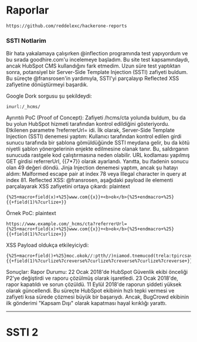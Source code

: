 # Raporlar 
```
https://github.com/reddelexc/hackerone-reports
```

### SSTI Notlarim

Bir hata yakalamaya çalışırken @inflection programında test yapıyordum ve bu sırada goodhire.com'u incelemeye başladım. 
Bu site test kapsamındaydı, ancak HubSpot CMS kullandığını fark etmedim. Uzun süre test yaptıktan sonra, 
potansiyel bir Server-Side Template Injection (SSTI) zafiyeti buldum. Bu süreçte @fransrosen'in yardımıyla,
SSTI'yi parçalayıp Reflected XSS zafiyetine dönüştürmeyi başardık.

Google Dork sorgusu şu şekildeydi: 
```
inurl:/_hcms/
```

Ayrıntılı PoC (Proof of Concept):
Zafiyeti /hcms/cta yolunda buldum, bu da bu yolun HubSpot hizmeti tarafından kontrol edildiğini gösteriyordu.
Etkilenen parametre ?referrerUrl= idi.
İlk olarak, Server-Side Template Injection (SSTI) denemesi yaptım:
Kullanıcı tarafından kontrol edilen girdi sunucu tarafında bir şablona gömüldüğünde SSTI meydana gelir, bu da kötü niyetli şablon yönergelerinin enjekte edilmesine olanak tanır. Bu, saldırganın sunucuda rastgele kod çalıştırmasına neden olabilir.
URL kodlaması yapılmış GET girdisi referrerUrl, {{7*7}} olarak ayarlandı.
Yanıtta, bu ifadenin sonucu olan 49 değeri döndü.
Jinja Injection denemesi yaptım, ancak şu hatayı aldım: Malformed escape pair at index 78 veya Illegal character in query at index 81.
Reflected XSS:
@fransrosen, aşağıdaki payload ile elementi parçalayarak XSS zafiyetini ortaya çıkardı:
plaintext
```
{%25+macro+field(x)+%25}www.com{{x}}+<b>ok</b>{%25+endmacro+%25}{{+field(1)%7curlize+}}
```
Örnek PoC:
plaintext
```
https://www.example.com/_hcms/cta?referrerUrl={%25+macro+field(x)+%25}www.com{{x}}+<b>ok</b>{%25+endmacro+%25}{{+field(1)%7curlize+}}
```
XSS Payload oldukça etkileyiciydi:
```
{%25+macro+field()+%25}moc.okok//:ptth//)niamod.tnemucod(trela:tpircsavaj=daolno+gvshttp://http:""//{%25+endmacro+%25}{{+field(1)%7curlize%7creverse%7curlize%7creverse%7curlize%7creverse+}}
```
Sonuçlar:
Rapor Durumu: 22 Ocak 2018'de HubSpot Güvenlik ekibi önceliği P2'ye değiştirdi ve raporu çözülmüş olarak işaretledi.
23 Ocak 2018'de, rapor kapatıldı ve sorun çözüldü.
11 Eylül 2018'de raporun şiddeti yüksek olarak güncellendi.
Bu süreçte HubSpot ekibinin hızlı tepki vermesi ve zafiyeti kısa sürede çözmesi büyük bir başarıydı. Ancak, BugCrowd ekibinin ilk gönderimi "Kapsam Dışı" olarak kapatması hayal kırıklığı yarattı.
___________________________________
# SSTI 2 
